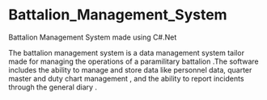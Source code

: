 # Battalion_Management_System
Battalion Management System made using C#.Net



The battalion management system is a data management system tailor made for managing the operations of a paramilitary battalion .The software includes the ability to manage and store data like personnel data, quarter master and duty chart management , and the ability to report incidents through the general diary .


